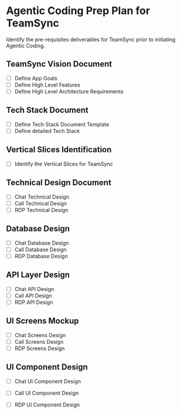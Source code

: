# Agentic Coding Prep Plan for TeamSync
Identify the pre-requisites deliverables for TeamSync prior to initiating Agentic Coding. 

## TeamSync Vision Document 
- [ ] Define App Goals
- [ ] Define High Level Features
- [ ] Define High Level Architecture Requirements

## Tech Stack Document 
- [ ] Define Tech Stack Document Template 
- [ ] Define detailed Tech Stack 

## Vertical Slices Identification 
- [ ] Identify the Vertical Slices for TeamSync

## Technical Design Document 
- [ ] Chat Technical Design 
- [ ] Call Technical Design
- [ ] RDP Technical Design

## Database Design 
- [ ] Chat Database Design 
- [ ] Call Database Design
- [ ] RDP Database Design

## API Layer Design 
- [ ] Chat API Design 
- [ ] Call API Design
- [ ] RDP API Design

## UI Screens Mockup
- [ ] Chat Screens Design 
- [ ] Call Screens Design
- [ ] RDP Screens Design

## UI Component Design 
- [ ] Chat UI Component Design 
- [ ] Call UI Component Design
- [ ] RDP UI Component Design



